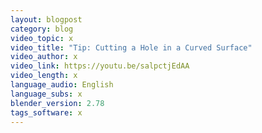 ```yaml
---
layout: blogpost
category: blog
video_topic: x
video_title: "Tip: Cutting a Hole in a Curved Surface"
video_author: x
video_link: https://youtu.be/salpctjEdAA
video_length: x
language_audio: English
language_subs: x
blender_version: 2.78
tags_software: x
---
```

